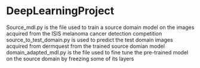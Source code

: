 # DeepLearningProject

Source_mdl.py is the file used to train a source domain model on the images acquired from the ISIS melanoma cancer detection competition
source_to_test_domain.py is used to predict the test domain images acquired from dermquest from the trained source domian model
domain_adapted_mdl.py is the file used to fine tune the pre-trained model on the source domain by freezing some of its layers
